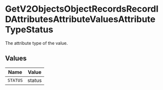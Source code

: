 # GetV2ObjectsObjectRecordsRecordIDAttributesAttributeValuesAttributeTypeStatus

The attribute type of the value.


## Values

| Name     | Value    |
| -------- | -------- |
| `STATUS` | status   |